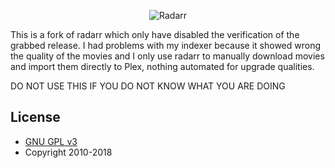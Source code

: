 <p align="center">
<img src="/Logo/text256.png" alt="Radarr">
</p>

This is a fork of radarr which only have disabled the verification of the grabbed release. 
I had problems with my indexer because it showed wrong the quality of the movies and I only use radarr to manually download movies and import them directly to Plex, nothing automated for upgrade qualities.


DO NOT USE THIS IF YOU DO NOT KNOW WHAT YOU ARE DOING

## License

* [GNU GPL v3](http://www.gnu.org/licenses/gpl.html)
* Copyright 2010-2018
